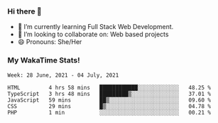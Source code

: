 ### Hi there 👋

- 🌱 I’m currently learning Full Stack Web Development.
- 👯 I’m looking to collaborate on: Web based projects
- 😄 Pronouns: She/Her

### My WakaTime Stats!

<!--START_SECTION:waka-->
```text
Week: 28 June, 2021 - 04 July, 2021

HTML         4 hrs 58 mins   ████████████░░░░░░░░░░░░░   48.25 % 
TypeScript   3 hrs 48 mins   █████████▒░░░░░░░░░░░░░░░   37.01 % 
JavaScript   59 mins         ██▒░░░░░░░░░░░░░░░░░░░░░░   09.60 % 
CSS          29 mins         █▒░░░░░░░░░░░░░░░░░░░░░░░   04.78 % 
PHP          1 min           ░░░░░░░░░░░░░░░░░░░░░░░░░   00.21 % 
```
<!--END_SECTION:waka-->

